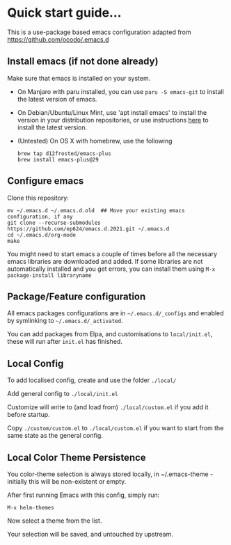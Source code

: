 # Quick start guide...

This is a use-package based emacs configuration adapted from https://github.com/ocodo/.emacs.d

## Install emacs (if not done already)

Make sure that emacs is installed on your system.

- On Manjaro with paru installed, you can use `paru -S emacs-git` to install the latest version of emacs.
- On Debian/Ubuntu/Linux Mint, use 'apt install emacs' to install the
  version in your distribution repositories, or use instructions
  [here](https://www.emacswiki.org/emacs/EmacsSnapshotAndDebian) to install the latest version.
- (Untested) On OS X with homebrew, use the following

  ```
  brew tap d12frosted/emacs-plus
  brew install emacs-plus@29
  ```


## Configure emacs

Clone this repository:

  ```
  mv ~/.emacs.d ~/.emacs.d.old  ## Move your existing emacs configuration, if any
  git clone --recurse-submodules https://github.com/ep624/emacs.d.2021.git ~/.emacs.d
  cd ~/.emacs.d/org-mode
  make
  ```

You might need to start emacs a couple of times before all the necessary emacs libraries are downloaded and added. If some libraries are not automatically installed and you get errors, you can install them using `M-x package-install libraryname`

## Package/Feature configuration

All emacs packages configurations are in `~/.emacs.d/_configs` and enabled by
symlinking to `~/.emacs.d/_activated`.

You can add packages from Elpa, and customisations to `local/init.el`,
these will run after `init.el` has finished.


## Local Config

To add localised config, create and use the folder `./local/`

Add general config to `./local/init.el`

Customize will write to (and load from) `./local/custom.el` if you add
it before startup.

Copy `./custom/custom.el` to `./local/custom.el` if you want to start
from the same state as the general config.


## Local Color Theme Persistence

You color-theme selection is always stored locally, in
~/.emacs-theme - initially this will be non-existent or empty.

After first running Emacs with this config, simply run:

    M-x helm-themes

Now select a theme from the list.

Your selection will be saved, and untouched by upstream.
